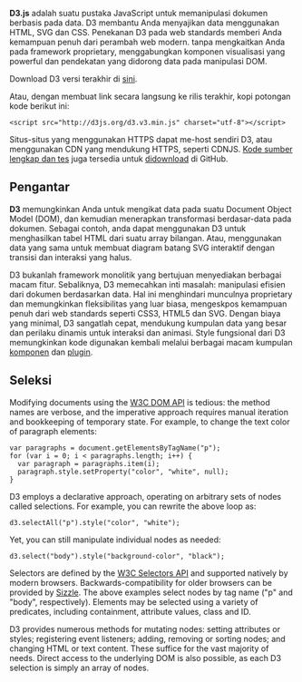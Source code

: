 **D3.js** adalah suatu pustaka JavaScript untuk memanipulasi dokumen berbasis pada data. D3 membantu Anda menyajikan data menggunakan HTML, SVG dan CSS. Penekanan D3 pada web standards memberi Anda kemampuan penuh dari perambah web modern. tanpa mengkaitkan Anda pada framework proprietary, menggabungkan komponen visualisasi yang powerful dan pendekatan yang didorong data pada manipulasi DOM.

Download D3 versi terakhir di [sini](/mbostock/d3/releases).

Atau, dengan membuat link secara langsung ke rilis terakhir, kopi potongan kode berikut ini:

```
<script src="http://d3js.org/d3.v3.min.js" charset="utf-8"></script>
```

Situs-situs yang menggunakan HTTPS dapat me-host sendiri D3, atau menggunakan CDN yang mendukung HTTPS, seperti CDNJS. [Kode sumber lengkap dan tes](https://github.com/mbostock/d3) juga tersedia untuk [didownload](https://github.com/mbostock/d3/zipball/master) di GitHub.

## Pengantar

**D3** memungkinkan Anda untuk mengikat data pada suatu Document Object Model (DOM), dan kemudian menerapkan transformasi berdasar-data pada dokumen. Sebagai contoh, anda dapat menggunakan D3 untuk menghasilkan tabel HTML dari suatu array bilangan. Atau, menggunakan data yang sama untuk membuat diagram batang SVG interaktif dengan transisi dan interaksi yang halus.

D3 bukanlah framework monolitik yang bertujuan menyediakan berbagai macam fitur. Sebaliknya, D3 memecahkan inti masalah: manipulasi efisien dari dokumen berdasarkan data. Hal ini menghindari munculnya proprietary dan memungkinkan fleksibilitas yang luar biasa, mengeskpos kemampuan penuh dari web standards seperti CSS3, HTML5 dan SVG. Dengan biaya yang minimal, D3 sangatlah cepat, mendukung kumpulan data yang besar dan perilaku dinamis untuk interaksi dan animasi. Style fungsional dari D3 memungkinkan kode digunakan kembali melalui berbagai macam kumpulan [komponen](/mbostock/d3/wiki/API-Reference) dan [plugin](/d3/d3-plugins).

## Seleksi

Modifying documents using the [W3C DOM API](http://www.w3.org/DOM/DOMTR) is tedious: the method names are verbose, and the imperative approach requires manual iteration and bookkeeping of temporary state. For example, to change the text color of paragraph elements: 

```
var paragraphs = document.getElementsByTagName("p");
for (var i = 0; i < paragraphs.length; i++) {
  var paragraph = paragraphs.item(i);
  paragraph.style.setProperty("color", "white", null);
}
```

D3 employs a declarative approach, operating on arbitrary sets of nodes called selections. For example, you can rewrite the above loop as:

```
d3.selectAll("p").style("color", "white");
```

Yet, you can still manipulate individual nodes as needed:

```
d3.select("body").style("background-color", "black");
```

Selectors are defined by the [W3C Selectors API](http://www.w3.org/TR/selectors-api/) and supported natively by modern browsers. Backwards-compatibility for older browsers can be provided by [Sizzle](http://sizzlejs.com/). The above examples select nodes by tag name ("p" and "body", respectively). Elements may be selected using a variety of predicates, including containment, attribute values, class and ID.

D3 provides numerous methods for mutating nodes: setting attributes or styles; registering event listeners; adding, removing or sorting nodes; and changing HTML or text content. These suffice for the vast majority of needs. Direct access to the underlying DOM is also possible, as each D3 selection is simply an array of nodes. 